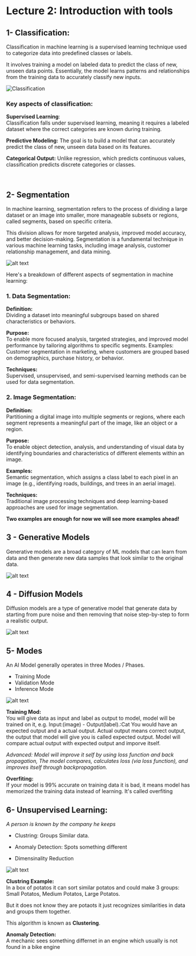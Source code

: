 # Lecture 2: Introduction with tools

## 1- Classification:
Classification in machine learning is a supervised learning technique used to categorize data into predefined classes or labels.

It involves training a model on labeled data to predict the class of new, unseen data points. Essentially, the model learns patterns and relationships from the training data to accurately classify new inputs.
 
![Classification](image-1.png)

### Key aspects of classification:

**Supervised Learning**: <br>
Classification falls under supervised learning, meaning it requires a labeled dataset where the correct categories are known during training.

**Predictive Modeling:**
The goal is to build a model that can accurately predict the class of new, unseen data based on its features. 

**Categorical Output:**
Unlike regression, which predicts continuous values, classification predicts discrete categories or classes. 

<br>

## 2- Segmentation 

In machine learning, segmentation refers to the process of dividing a large dataset or an image into smaller, more manageable subsets or regions, called segments, based on specific criteria.

This division allows for more targeted analysis, improved model accuracy, and better decision-making. Segmentation is a fundamental technique in various machine learning tasks, including image analysis, customer relationship management, and data mining. 

![alt text](image.png)

Here's a breakdown of different aspects of segmentation in machine learning:

### 1. Data Segmentation:
**Definition:** <br>
Dividing a dataset into meaningful subgroups based on shared characteristics or behaviors.
 
**Purpose:** <br>
To enable more focused analysis, targeted strategies, and improved model performance by tailoring algorithms to specific segments. 
Examples:
Customer segmentation in marketing, where customers are grouped based on demographics, purchase history, or behavior. 

**Techniques:** <br>
Supervised, unsupervised, and semi-supervised learning methods can be used for data segmentation. 


### 2. Image Segmentation:

**Definition:** <br>
Partitioning a digital image into multiple segments or regions, where each segment represents a meaningful part of the image, like an object or a region. 

**Purpose:** <br>
To enable object detection, analysis, and understanding of visual data by identifying boundaries and characteristics of different elements within an image. 

**Examples:** <br>
Semantic segmentation, which assigns a class label to each pixel in an image (e.g., identifying roads, buildings, and trees in an aerial image). 

**Techniques:** <br>
Traditional image processing techniques and deep learning-based approaches are used for image segmentation. 

**Two examples are enough for now we will see more examples ahead!**

## 3 - Generative Models
Generative models are a broad category of ML models that can learn from data and then generate new data samples that look similar to the original data.

![alt text](image-2.png)

## 4 - Diffusion Models
Diffusion models are a type of generative model that generate data by starting from pure noise and then removing that noise step-by-step to form a realistic output.

![alt text](image-3.png)

## 5- Modes

An AI Model generally operates in three Modes / Phases.

- Training Mode
- Validation Mode
- Inference Mode

![alt text](image-4.png)

**Training Mod:** <br>
You will give data as input and label as output to model, model will be trained on it, e.g. Input:(image) - Output(label).:Cat
You would have an expected output and a actual output.
Actual output means correct output, the output that model will give you is called expected output.
Model will compare actual output with expected output and imporve itself. <br>


*Advanced: Model will improve it self by using loss function and back propagation, The model compares, calculates loss (via loss function), and improves itself through backpropagation.*
<br>

**Overfiting:** <br>
If your model is 99% accurate on training data it is bad, it means model has memorized the training data instead of learning. It's called overfiting   

## 6- Unsupervised Learning:

*A person is known by the company he keeps* 

- Clustring:
Groups Similar data.

- Anomaly Detection:
Spots something different

- Dimensinality Reduction

![alt text](image-5.png)

**Clustring Example:** <br>
 In a box of potatos it can sort similar potatos and could make 3 groups: Small Potatos, Medium Potatos, Large Potatos.

But it does not know they are potaots it just recognizes similarities in data and groups them together.

This algorithm is known as **Clustering**.

**Anomaly Detection:** <br>
A mechanic sees something differnet in an engine which usually is not found in a bike engine 
